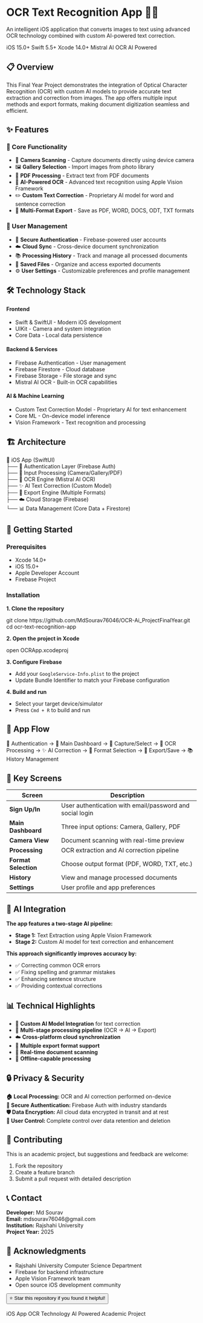 <div class="container">
  <div class="header">
      <h1>OCR Text Recognition App 📱✨</h1>
      <p>An intelligent iOS application that converts images to text using advanced OCR technology combined with custom AI-powered text correction.</p>
            
  <div class="badges">
      <span class="badge">iOS 15.0+</span>
      <span class="badge">Swift 5.5+</span>
      <span class="badge">Xcode 14.0+</span>
      <span class="badge">Mistral AI OCR</span>
      <span class="badge">AI Powered</span>
  </div>
</div>

  <h2>📋 Overview</h2>
  <p>This Final Year Project demonstrates the integration of Optical Character Recognition (OCR) with custom AI models to provide accurate text extraction and correction from images. The app offers multiple input methods and export formats, making document digitization seamless and efficient.</p>

  <h2>✨ Features</h2>
  
  <div class="feature-grid">
      <div class="feature-card">
          <h3>🎯 Core Functionality</h3>
          <ul>
              <li>📸 <strong>Camera Scanning</strong> - Capture documents directly using device camera</li>
              <li>🖼️ <strong>Gallery Selection</strong> - Import images from photo library</li>
              <li>📄 <strong>PDF Processing</strong> - Extract text from PDF documents</li>
              <li>🤖 <strong>AI-Powered OCR</strong> - Advanced text recognition using Apple Vision Framework</li>
              <li>✏️ <strong>Custom Text Correction</strong> - Proprietary AI model for word and sentence correction</li>
              <li>📱 <strong>Multi-Format Export</strong> - Save as PDF, WORD, DOCS, ODT, TXT formats</li>
          </ul>
      </div>
      
  <div class="feature-card">
      <h3>👤 User Management</h3>
      <ul>
          <li>🔐 <strong>Secure Authentication</strong> - Firebase-powered user accounts</li>
          <li>☁️ <strong>Cloud Sync</strong> - Cross-device document synchronization</li>
          <li>📚 <strong>Processing History</strong> - Track and manage all processed documents</li>
          <li>💾 <strong>Saved Files</strong> - Organize and access exported documents</li>
          <li>⚙️ <strong>User Settings</strong> - Customizable preferences and profile management</li>
      </ul>
  </div>
  </div>

  <h2>🛠️ Technology Stack</h2>
  
  <div class="tech-stack">
      <div class="tech-category">
          <h4>Frontend</h4>
          <ul>
              <li>Swift & SwiftUI - Modern iOS development</li>
              <li>UIKit - Camera and system integration</li>
              <li>Core Data - Local data persistence</li>
          </ul>
      </div>
      
  <div class="tech-category">
      <h4>Backend & Services</h4>
      <ul>
          <li>Firebase Authentication - User management</li>
          <li>Firebase Firestore - Cloud database</li>
          <li>Firebase Storage - File storage and sync</li>
          <li>Mistral AI OCR - Built-in OCR capabilities</li>
      </ul>
  </div>
  
  <div class="tech-category">
      <h4>AI & Machine Learning</h4>
      <ul>
          <li>Custom Text Correction Model - Proprietary AI for text enhancement</li>
          <li>Core ML - On-device model inference</li>
          <li>Vision Framework - Text recognition and processing</li>
      </ul>
  </div>
  </div>

  <h2>🏗️ Architecture</h2>
  <div class="architecture">
      📱 iOS App (SwiftUI)<br>
      ├── 🔐 Authentication Layer (Firebase Auth)<br>
      ├── 📸 Input Processing (Camera/Gallery/PDF)<br>
      ├── 🤖 OCR Engine (Mistral AI OCR)<br>
      ├── ✨ AI Text Correction (Custom Model)<br>
      ├── 💾 Export Engine (Multiple Formats)<br>
      ├── ☁️ Cloud Storage (Firebase)<br>
      └── 📊 Data Management (Core Data + Firestore)<br>
  </div>

  <h2>🚀 Getting Started</h2>
  
  <h3>Prerequisites</h3>
  <ul>
      <li>Xcode 14.0+</li>
      <li>iOS 15.0+</li>
      <li>Apple Developer Account</li>
      <li>Firebase Project</li>
  </ul>

  <h3>Installation</h3>
  
  <p><strong>1. Clone the repository</strong></p>
  <div class="code-block">
git clone https://github.com/MdSourav76046/OCR-Ai_ProjectFinalYear.git
cd ocr-text-recognition-app
        </div>

  <p><strong>2. Open the project in Xcode</strong></p>
  <div class="code-block">
open OCRApp.xcodeproj
        </div>

<p><strong>3. Configure Firebase</strong></p>
<ul>
  <li>Add your <code>GoogleService-Info.plist</code> to the project</li>
  <li>Update Bundle Identifier to match your Firebase configuration</li>
</ul>

<p><strong>4. Build and run</strong></p>
<ul>
  <li>Select your target device/simulator</li>
  <li>Press <code>Cmd + R</code> to build and run</li>
</ul>

<h2>📱 App Flow</h2>
<div class="app-flow">
  🔑 Authentication → 📱 Main Dashboard → 📸 Capture/Select → 
  🤖 OCR Processing → ✨ AI Correction → 📝 Format Selection → 
  💾 Export/Save → 📚 History Management
</div>

<h2>🎯 Key Screens</h2>
<table>
  <thead>
      <tr>
          <th>Screen</th>
          <th>Description</th>
      </tr>
  </thead>
  <tbody>
      <tr>
          <td><strong>Sign Up/In</strong></td>
          <td>User authentication with email/password and social login</td>
      </tr>
      <tr>
          <td><strong>Main Dashboard</strong></td>
          <td>Three input options: Camera, Gallery, PDF</td>
      </tr>
      <tr>
          <td><strong>Camera View</strong></td>
          <td>Document scanning with real-time preview</td>
      </tr>
      <tr>
          <td><strong>Processing</strong></td>
          <td>OCR extraction and AI correction pipeline</td>
      </tr>
      <tr>
          <td><strong>Format Selection</strong></td>
          <td>Choose output format (PDF, WORD, TXT, etc.)</td>
      </tr>
      <tr>
          <td><strong>History</strong></td>
          <td>View and manage processed documents</td>
      </tr>
      <tr>
          <td><strong>Settings</strong></td>
          <td>User profile and app preferences</td>
      </tr>
  </tbody>
</table>

<h2>🧠 AI Integration</h2>
<div class="highlight-box">
  <p><strong>The app features a two-stage AI pipeline:</strong></p>
  <ul>
      <li><strong>Stage 1:</strong> Text Extraction using Apple Vision Framework</li>
      <li><strong>Stage 2:</strong> Custom AI model for text correction and enhancement</li>
  </ul>
  
  <p><strong>This approach significantly improves accuracy by:</strong></p>
  <ul>
      <li>✅ Correcting common OCR errors</li>
      <li>✅ Fixing spelling and grammar mistakes</li>
      <li>✅ Enhancing sentence structure</li>
      <li>✅ Providing contextual corrections</li>
  </ul>
</div>

<h2>📊 Technical Highlights</h2>
<ul>
  <li>🤖 <strong>Custom AI Model Integration</strong> for text correction</li>
  <li>🔄 <strong>Multi-stage processing pipeline</strong> (OCR → AI → Export)</li>
  <li>☁️ <strong>Cross-platform cloud synchronization</strong></li>
  <li>📁 <strong>Multiple export format support</strong></li>
  <li>📸 <strong>Real-time document scanning</strong></li>
  <li>📱 <strong>Offline-capable processing</strong></li>
</ul>

<h2>🔒 Privacy & Security</h2>
<div class="security-features">
  <div class="security-item">
      <strong>🏠 Local Processing: </strong> OCR and AI correction performed on-device
  </div>
  <div class="security-item">
      <strong>🔐 Secure Authentication: </strong> Firebase Auth with industry standards
  </div>
  <div class="security-item">
      <strong>🛡️ Data Encryption: </strong> All cloud data encrypted in transit and at rest
  </div>
  <div class="security-item">
      <strong>👤 User Control: </strong> Complete control over data retention and deletion
  </div>
</div>

<h2>🤝 Contributing</h2>
<p>This is an academic project, but suggestions and feedback are welcome:</p>
<ol>
  <li>Fork the repository</li>
  <li>Create a feature branch</li>
  <li>Submit a pull request with detailed description</li>
</ol>

<div class="contact-section">
  <h2>📞 Contact</h2>
  <p><strong>Developer:</strong> Md Sourav<br>
  <strong>Email:</strong> mdsourav76046@gmail.com<br>
  <strong>Institution:</strong> Rajshahi University<br>
  <strong>Project Year:</strong> 2025</p>
</div>

<h2>🙏 Acknowledgments</h2>
<ul>
  <li>Rajshahi University Computer Science Department</li>
  <li>Firebase for backend infrastructure</li>
  <li>Apple Vision Framework team</li>
  <li>Open source iOS development community</li>
</ul>

<div class="footer">
  <button class="star-button">⭐ Star this repository if you found it helpful!</button>
  <br><br>
  <div class="badges">
      <span class="badge">iOS App</span>
      <span class="badge">OCR Technology</span>
      <span class="badge">AI Powered</span>
      <span class="badge">Academic Project</span>
  </div>
</div>
</div>
